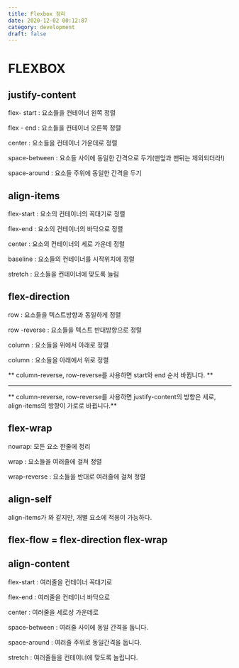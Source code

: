 ```yaml
---
title: Flexbox 정리
date: 2020-12-02 00:12:87
category: development
draft: false
---
```


# FLEXBOX



## justify-content



flex- start : 요소들을 컨테이너 왼쪽 정렬

flex - end : 요소들을 컨테이너 오른쪽 정렬

center :  요소들을 컨테이너 가운데로 정렬

space-between : 요소들 사이에 동일한 간격으로 두기(맨앞과 맨뒤는 제외되더라!)

space-around : 요소들 주위에 동일한 간격을 두기



## align-items

flex-start : 요소의 컨테이너의 꼭대기로 정렬

flex-end : 요소의 컨테이너의 바닥으로 정렬

center : 요소의 컨테이너의 세로 가운데 정렬

baseline : 요소들의 컨테이너를 시작위치에 정렬

stretch :  요소들을 컨테이너에 맞도록 늘림





## flex-direction

row :  요소들을 텍스트방향과 동일하게 정렬

row -reverse : 요소들을 텍스트 반대방향으로 정렬

column : 요소들을 위에서 아래로 정렬

column : 요소들을 아래에서 위로 정렬



** column-reverse, row-reverse를 사용하면 start와 end 순서 바뀝니다. **

****

** column-reverse, row-reverse를 사용하면 justify-content의 방향은 세로, align-items의 방향이 가로로 바뀝니다.**



## flex-wrap



nowrap: 모든 요소 한줄에 정리

wrap : 요소들을 여러줄에 걸쳐 정렬

wrap-reverse : 요소들을 반대로 여러줄에 걸쳐 정렬





## align-self

align-items가 와 같지만, 개별 요소에 적용이 가능하다.



## flex-flow  =  flex-direction flex-wrap





## align-content

flex-start : 여러줄을 컨테이너 꼭대기로

flex-end : 여러줄을 컨테이너 바닥으로

center : 여러줄을 세로상 가운데로

space-between : 여러줄 사이에 동일 간격을 둡니다.

space-around : 여러줄 주위로 동일간격을 둡니다.

stretch : 여러줄들을 컨테이너에 맞도록 늘립니다.



